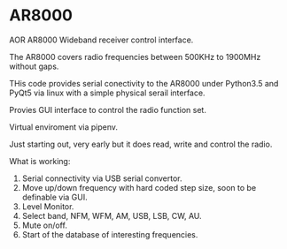 # AR8000
AOR AR8000 Wideband receiver control interface.

The AR8000 covers radio frequencies between 500KHz to 1900MHz without gaps.

THis code provides serial conectivity to the AR8000 under Python3.5 and PyQt5 via linux with a simple physical serail interface.

Provies GUI interface to control the radio function set.

Virtual enviroment via pipenv.

Just starting out, very early but it does read, write and control the radio.

What is working:
1) Serial connectivity via USB serial convertor.
2) Move up/down frequency with hard coded step size, soon to be definable via GUI.
3) Level Monitor.
4) Select band, NFM, WFM, AM, USB, LSB, CW, AU.
5) Mute on/off.
6) Start of the database of interesting frequencies.
